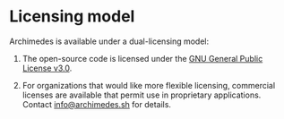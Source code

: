 # Licensing model

Archimedes is available under a dual-licensing model:

1. The open-source code is licensed under the [GNU General Public License v3.0](LICENSE).

2. For organizations that would like more flexible licensing, commercial licenses are available that permit use in proprietary applications.  Contact [info@archimedes.sh](mailto:info@archimedes.sh) for details.